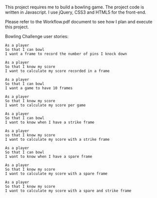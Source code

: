 
This project requires me to build a bowling game.
The project code is  written in Javascript.
I use jQuery, CSS3 and HTML5 for the front-end.

Please refer to the Workflow.pdf document to see how I plan and execute this project.

Bowling Challenge user stories:

```
As a player
So that I can bowl
I want a frame to record the number of pins I knock down

As a player
So that I know my score
I want to calculate my score recorded in a frame

As a player
So that I can bowl
I want a game to have 10 frames

As a player
So that I know my score
I want to calculate my score per game

As a player
So that I can bowl
I want to know when I have a strike frame

As a player
so that I know my score
I want to calculate my score with a strike frame

As a player
So that I can bowl
I want to know when I have a spare frame

As a player
So that I know my score
I want to calculate my score with a spare frame

As a player
So that I know my score
I want to calculate my score with a spare and strike frame
```
